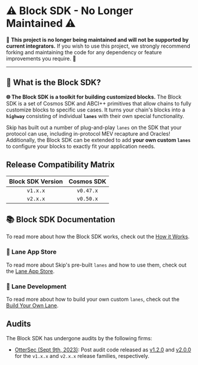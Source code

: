 # ⚠️ Block SDK - No Longer Maintained ⚠️

🚨 **This project is no longer being maintained and will not be supported by current integrators.** If you wish to use this project, we strongly recommend forking and maintaining the code for any dependency or feature improvements you require. 🚨

---

## 🤔 What is the Block SDK?

**🌐 The Block SDK is a toolkit for building customized blocks.** The Block SDK is a set of Cosmos SDK and ABCI++ primitives that allow chains to fully customize blocks to specific use cases. It turns your chain's blocks into a **`highway`** consisting of individual **`lanes`** with their own special functionality.

Skip has built out a number of plug-and-play `lanes` on the SDK that your protocol can use, including in-protocol MEV recapture and Oracles! Additionally, the Block SDK can be extended to add **your own custom `lanes`** to configure your blocks to exactly fit your application needs.

## Release Compatibility Matrix

| Block SDK Version | Cosmos SDK |
| :---------: | :--------: |
|   `v1.x.x`    |  `v0.47.x`   |
|   `v2.x.x`    |  `v0.50.x`   |

## 📚 Block SDK Documentation

To read more about how the Block SDK works, check out the [How it Works](https://docs.skip.money/blocksdk/overview).

### 🏪 Lane App Store

To read more about Skip's pre-built `lanes` and how to use them, check out the [Lane App Store](https://docs.skip.money/blocksdk/lanes/existing-lanes/mev).

### 🎨 Lane Development

To read more about how to build your own custom `lanes`, check out the [Build Your Own Lane](https://docs.skip.money/blocksdk/lanes/build-your-own-lane).

## Audits 

The Block SDK has undergone audits by the following firms:

* [OtterSec (Sept 9th, 2023)](audits/ottersec_sept_9_2023.pdf): Post audit code released as [v1.2.0](https://github.com/skip-mev/block-sdk/releases/tag/v1.2.0) and [v2.0.0](https://github.com/skip-mev/block-sdk/releases/tag/v2.0.0) for the `v1.x.x` and `v2.x.x` release families, respectively.
